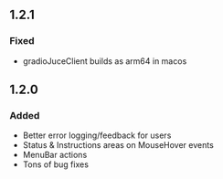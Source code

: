 ## 1.2.1
### Fixed
- gradioJuceClient builds as arm64 in macos

## 1.2.0
### Added
- Better error logging/feedback for users
- Status & Instructions areas on MouseHover events
- MenuBar actions
- Tons of bug fixes